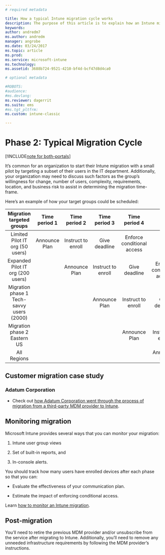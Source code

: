 ```yaml
---
# required metadata

title: How a typical Intune migration cycle works 
description: The purpose of this article is to explain how an Intune migration cycle works, and give examples on how customer handle the migration cycles.
keywords:
author: andredm7
ms.author: andredm
manager: angrobe
ms.date: 03/24/2017
ms.topic: article
ms.prod:
ms.service: microsoft-intune
ms.technology:
ms.assetid: 3688b724-9521-4210-bf4d-bcf47d8d4ca0

# optional metadata

#ROBOTS:
#audience:
#ms.devlang:
ms.reviewer: dagerrit
ms.suite: ems
#ms.tgt_pltfrm:
ms.custom: intune-classic

---
```


# Phase 2: Typical Migration Cycle

[!INCLUDE[note for both-portals](./includes/note-for-both-portals.md)]

It’s common for an organization to start their Intune migration with a small pilot by targeting a subset of their users in the IT department. Additionally, your organization may need to discuss such factors as the group’s willingness for change, number of users, complexity, requirements, location, and business risk to assist in determining the migration time-frame.

Here’s an example of how your target groups could be scheduled:

  | **Migration targeted groups** | **Time period 1** | **Time period 2** | **Time period 3** | **Time period 4** | **...**
|:---:|:---:|:---:|:---:|:---:|:---:|
| Limited Pilot IT org (50 users) | Announce Plan | Instruct to enroll | Give deadline | Enforce conditional access |  |                                                        
| Expanded Pilot IT org (200 users) |  | Announce Plan | Instruct to enroll | Give deadline | Enforce conditional access | 
| Migration phase 1 Tech-savvy users (2000) |  |  | Announce Plan | Instruct to enroll | Give deadline | 
| Migration phase 2 Eastern US |  |  |  | Announce Plan | Instruct to enroll | 
| All Regions |  |  |  |  | Announce Plan | 

## Customer migration case study

### Adatum Corporation

- Check out [how Adatum Corporation went through the process of migration from a third-party MDM provider to Intune](https://gallery.technet.microsoft.com/Intune-migration-guide-893a95e3?redir=0).

## Monitoring migration

Microsoft Intune provides several ways that you can monitor your migration:

1.  Intune user group views

2.  Set of built-in reports, and

3.  In-console alerts.

You should track how many users have enrolled devices after each phase so that you can:

-   Evaluate the effectiveness of your communication plan.

-   Estimate the impact of enforcing conditional access.

Learn [how to monitor an Intune migration](/intune-classic/deploy-use/understand-microsoft-intune-operations-by-using-reports).

## Post-migration

You’ll need to retire the previous MDM provider and/or unsubscribe from the service after migrating to Intune. Additionally, you’ll need to remove any unneeded infrastructure requirements by following the MDM provider’s instructions.
